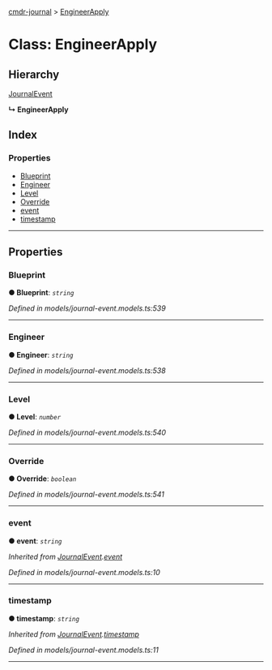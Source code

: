 [cmdr-journal](../README.md) > [EngineerApply](../classes/engineerapply.md)



# Class: EngineerApply

## Hierarchy


 [JournalEvent](journalevent.md)

**↳ EngineerApply**







## Index

### Properties

* [Blueprint](engineerapply.md#blueprint)
* [Engineer](engineerapply.md#engineer)
* [Level](engineerapply.md#level)
* [Override](engineerapply.md#override)
* [event](engineerapply.md#event)
* [timestamp](engineerapply.md#timestamp)



---
## Properties
<a id="blueprint"></a>

###  Blueprint

**●  Blueprint**:  *`string`* 

*Defined in models/journal-event.models.ts:539*





___

<a id="engineer"></a>

###  Engineer

**●  Engineer**:  *`string`* 

*Defined in models/journal-event.models.ts:538*





___

<a id="level"></a>

###  Level

**●  Level**:  *`number`* 

*Defined in models/journal-event.models.ts:540*





___

<a id="override"></a>

###  Override

**●  Override**:  *`boolean`* 

*Defined in models/journal-event.models.ts:541*





___

<a id="event"></a>

###  event

**●  event**:  *`string`* 

*Inherited from [JournalEvent](journalevent.md).[event](journalevent.md#event)*

*Defined in models/journal-event.models.ts:10*





___

<a id="timestamp"></a>

###  timestamp

**●  timestamp**:  *`string`* 

*Inherited from [JournalEvent](journalevent.md).[timestamp](journalevent.md#timestamp)*

*Defined in models/journal-event.models.ts:11*





___


